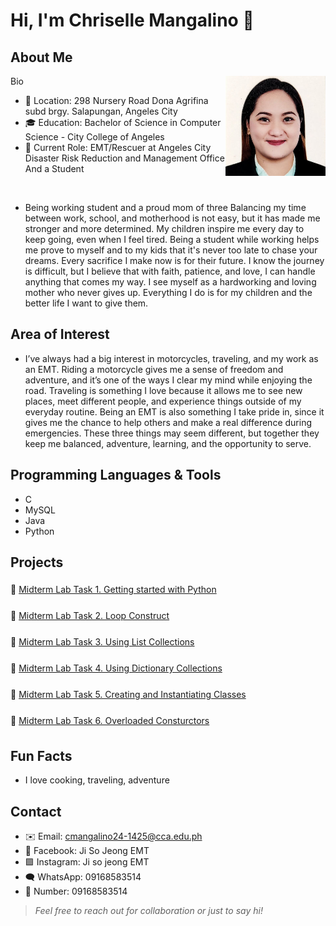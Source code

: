 # Hi, I'm **Chriselle Mangalino** 👋

## About Me
<img src="assets/img/profile.jpg" alt="Your Name headshot" width="160" align="right" />
Bio

- 📍 Location: 298 Nursery Road Dona Agrifina subd brgy. Salapungan, Angeles City
- 🎓 Education: Bachelor of Science in Computer Science - City College of Angeles
- 💼 Current Role: EMT/Rescuer at Angeles City Disaster Risk Reduction and Management Office And a Student

<br clear="right"/>

- Being working student and a proud mom of three Balancing my time between work, school, and motherhood is not easy, but it has made me stronger and more determined. My children inspire me every day to keep going, even when I feel tired. Being a student while working helps me prove to myself and to my kids that it's never too late to chase your dreams. Every sacrifice I make now is for their future. I know the journey is difficult, but I believe that with faith, patience, and love, I can handle anything that comes my way. I see myself as a hardworking and loving mother who never gives up. Everything I do is for my children and the better life I want to give them.

## Area of Interest
- I’ve always had a big interest in motorcycles, traveling, and my work as an EMT. Riding a motorcycle gives me a sense of freedom and adventure, and it’s one of the ways I clear my mind while enjoying the road. Traveling is something I love because it allows me to see new places, meet different people, and experience things outside of my everyday routine. Being an EMT is also something I take pride in, since it gives me the chance to help others and make a real difference during emergencies. These three things may seem different, but together they keep me balanced, adventure, learning, and the opportunity to serve.

## Programming Languages & Tools
- C
- MySQL
- Java
- Python

## Projects
<div align="left" style="line-height: 2;">
  <p>📄 <a href="./projects/Midterm%20Lab%20Task%201.%20Getting%20started%20with%20Python.pdf" target="_blank">Midterm Lab Task 1. Getting started with Python</a></p>
  <p>📄 <a href="./projects/Midterm%20Lab%20Task%202.%20Loop%20Construct.pdf" target="_blank">Midterm Lab Task 2. Loop Construct</a></p>
  <p>📄 <a href="./projects/Midterm%20Lab%20Task%203.%20Using%20List%20Collections.pdf" target="_blank">Midterm Lab Task 3. Using List Collections</a></p>
  <p>📄 <a href="./projects/Midterm%20Lab%20Task%204.%20Using%20Dictionary%20Collections.pdf" target="_blank">Midterm Lab Task 4. Using Dictionary Collections</a></p>
  <p>📄 <a href="./projects/Midterm%20Lab%20Task%205.%20Creating%20and%20Instantiating%20Classes.pdf" target="_blank">Midterm Lab Task 5. Creating and Instantiating Classes</a></p>
  <p>📄 <a href="./projects/Midterm%20Lab%20Task%206.%20Overloaded%20Consturctors.pdf" target="_blank">Midterm Lab Task 6. Overloaded Consturctors</a></p>
</div>

## Fun Facts
 - I love cooking, traveling, adventure

## Contact
- ✉️ Email: cmangalino24-1425@cca.edu.ph
- 🧵 Facebook: Ji So Jeong EMT
- 🟪 Instagram: Ji so jeong EMT
- 🗨️ WhatsApp: 09168583514
- 📱 Number: 09168583514

> *Feel free to reach out for collaboration or just to say hi!*
